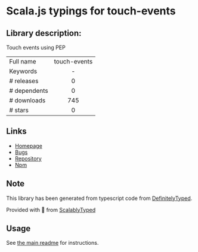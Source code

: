 
# Scala.js typings for touch-events


## Library description:
Touch events using PEP

|                    |                 |
| ------------------ | :-------------: |
| Full name          | touch-events |
| Keywords           | - |
| # releases         | 0 |
| # dependents       | 0 |
| # downloads        | 745 |
| # stars            | 0 |

## Links
- [Homepage](https://github.com/Doodle3D/Touch-Events#readme)
- [Bugs](https://github.com/Doodle3D/Touch-Events/issues)
- [Repository](https://github.com/Doodle3D/Touch-Events)
- [Npm](https://www.npmjs.com/package/touch-events)
    


## Note
This library has been generated from typescript code from [DefinitelyTyped](https://definitelytyped.org).

Provided with :purple_heart: from [ScalablyTyped](https://github.com/oyvindberg/ScalablyTyped)

## Usage
See [the main readme](../../readme.md) for instructions.


